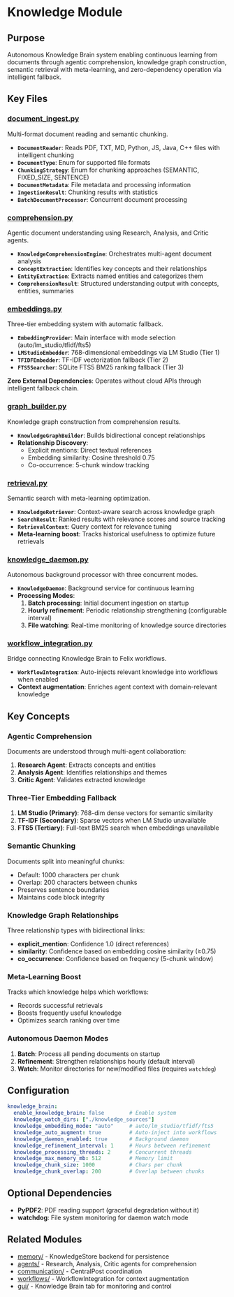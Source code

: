 # Knowledge Module

## Purpose
Autonomous Knowledge Brain system enabling continuous learning from documents through agentic comprehension, knowledge graph construction, semantic retrieval with meta-learning, and zero-dependency operation via intelligent fallback.

## Key Files

### [document_ingest.py](document_ingest.py)
Multi-format document reading and semantic chunking.
- **`DocumentReader`**: Reads PDF, TXT, MD, Python, JS, Java, C++ files with intelligent chunking
- **`DocumentType`**: Enum for supported file formats
- **`ChunkingStrategy`**: Enum for chunking approaches (SEMANTIC, FIXED_SIZE, SENTENCE)
- **`DocumentMetadata`**: File metadata and processing information
- **`IngestionResult`**: Chunking results with statistics
- **`BatchDocumentProcessor`**: Concurrent document processing

### [comprehension.py](comprehension.py)
Agentic document understanding using Research, Analysis, and Critic agents.
- **`KnowledgeComprehensionEngine`**: Orchestrates multi-agent document analysis
- **`ConceptExtraction`**: Identifies key concepts and their relationships
- **`EntityExtraction`**: Extracts named entities and categorizes them
- **`ComprehensionResult`**: Structured understanding output with concepts, entities, summaries

### [embeddings.py](embeddings.py)
Three-tier embedding system with automatic fallback.
- **`EmbeddingProvider`**: Main interface with mode selection (auto/lm_studio/tfidf/fts5)
- **`LMStudioEmbedder`**: 768-dimensional embeddings via LM Studio (Tier 1)
- **`TFIDFEmbedder`**: TF-IDF vectorization fallback (Tier 2)
- **`FTS5Searcher`**: SQLite FTS5 BM25 ranking fallback (Tier 3)

**Zero External Dependencies**: Operates without cloud APIs through intelligent fallback chain.

### [graph_builder.py](graph_builder.py)
Knowledge graph construction from comprehension results.
- **`KnowledgeGraphBuilder`**: Builds bidirectional concept relationships
- **Relationship Discovery**:
  - Explicit mentions: Direct textual references
  - Embedding similarity: Cosine threshold 0.75
  - Co-occurrence: 5-chunk window tracking

### [retrieval.py](retrieval.py)
Semantic search with meta-learning optimization.
- **`KnowledgeRetriever`**: Context-aware search across knowledge graph
- **`SearchResult`**: Ranked results with relevance scores and source tracking
- **`RetrievalContext`**: Query context for relevance tuning
- **Meta-learning boost**: Tracks historical usefulness to optimize future retrievals

### [knowledge_daemon.py](knowledge_daemon.py)
Autonomous background processor with three concurrent modes.
- **`KnowledgeDaemon`**: Background service for continuous learning
- **Processing Modes**:
  1. **Batch processing**: Initial document ingestion on startup
  2. **Hourly refinement**: Periodic relationship strengthening (configurable interval)
  3. **File watching**: Real-time monitoring of knowledge source directories

### [workflow_integration.py](workflow_integration.py)
Bridge connecting Knowledge Brain to Felix workflows.
- **`WorkflowIntegration`**: Auto-injects relevant knowledge into workflows when enabled
- **Context augmentation**: Enriches agent context with domain-relevant knowledge

## Key Concepts

### Agentic Comprehension
Documents are understood through multi-agent collaboration:
1. **Research Agent**: Extracts concepts and entities
2. **Analysis Agent**: Identifies relationships and themes
3. **Critic Agent**: Validates extracted knowledge

### Three-Tier Embedding Fallback
1. **LM Studio (Primary)**: 768-dim dense vectors for semantic similarity
2. **TF-IDF (Secondary)**: Sparse vectors when LM Studio unavailable
3. **FTS5 (Tertiary)**: Full-text BM25 search when embeddings unavailable

### Semantic Chunking
Documents split into meaningful chunks:
- Default: 1000 characters per chunk
- Overlap: 200 characters between chunks
- Preserves sentence boundaries
- Maintains code block integrity

### Knowledge Graph Relationships
Three relationship types with bidirectional links:
- **explicit_mention**: Confidence 1.0 (direct references)
- **similarity**: Confidence based on embedding cosine similarity (≥0.75)
- **co_occurrence**: Confidence based on frequency (5-chunk window)

### Meta-Learning Boost
Tracks which knowledge helps which workflows:
- Records successful retrievals
- Boosts frequently useful knowledge
- Optimizes search ranking over time

### Autonomous Daemon Modes
1. **Batch**: Process all pending documents on startup
2. **Refinement**: Strengthen relationships hourly (default interval)
3. **Watch**: Monitor directories for new/modified files (requires `watchdog`)

## Configuration

```yaml
knowledge_brain:
  enable_knowledge_brain: false        # Enable system
  knowledge_watch_dirs: ["./knowledge_sources"]
  knowledge_embedding_mode: "auto"     # auto/lm_studio/tfidf/fts5
  knowledge_auto_augment: true         # Auto-inject into workflows
  knowledge_daemon_enabled: true       # Background daemon
  knowledge_refinement_interval: 1     # Hours between refinement
  knowledge_processing_threads: 2      # Concurrent threads
  knowledge_max_memory_mb: 512         # Memory limit
  knowledge_chunk_size: 1000           # Chars per chunk
  knowledge_chunk_overlap: 200         # Overlap between chunks
```

## Optional Dependencies
- **PyPDF2**: PDF reading support (graceful degradation without it)
- **watchdog**: File system monitoring for daemon watch mode

## Related Modules
- [memory/](../memory/) - KnowledgeStore backend for persistence
- [agents/](../agents/) - Research, Analysis, Critic agents for comprehension
- [communication/](../communication/) - CentralPost coordination
- [workflows/](../workflows/) - WorkflowIntegration for context augmentation
- [gui/](../gui/) - Knowledge Brain tab for monitoring and control
